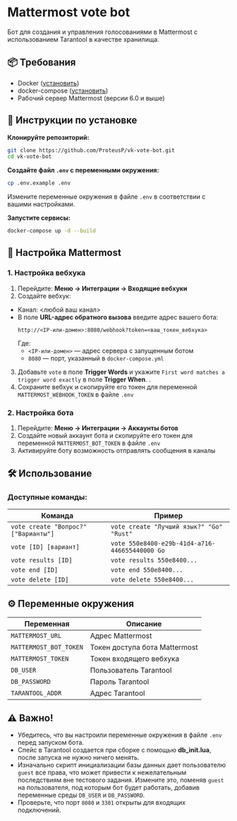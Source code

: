 # Mattermost vote bot

Бот для создания и управления голосованиями в Mattermost с использованием Tarantool в качестве хранилища.

## 📦 Требования
- Docker ([установить](https://docs.docker.com/get-docker/))
- docker-compose ([установить](https://docs.docker.com/compose/install/))
- Рабочий сервер Mattermost (версии 6.0 и выше)

## 📝 Инструкции по установке

**Клонируйте репозиторий:**
```bash
git clone https://github.com/ProteusP/vk-vote-bot.git
cd vk-vote-bot
```

**Создайте файл `.env` с переменными окружения:**
```bash
cp .env.example .env
```
Измените переменные окружения в файле `.env` в соответствии с вашими настройками.

**Запустите cервисы:**
```bash
docker-compose up -d --build
```

## 🔐 Настройка Mattermost

### 1. Настройка вебхука
1. Перейдите: **Меню → Интеграции → Входящие вебхуки**
2. Создайте вебхук:
  - Канал: <любой ваш канал>
  - В поле **URL-адрес обратного вызова** введите адрес вашего бота:
       ```
       http://<IP-или-домен>:8080/webhook?token=<ваш_токен_вебхука>
       ```
       Где:
       - `<IP-или-домен>` — адрес сервера с запущенным ботом
       - `8080` — порт, указанный в `docker-compose.yml`
3. Добавьте `vote` в поле **Trigger Words** и укажите `First word matches a trigger word exactly` в поле **Trigger When**.
.
4. Сохраните вебхук и скопируйте его токен для переменной `MATTERMOST_WEBHOOK_TOKEN` в файле `.env`

### 2. Настройка бота
1. Перейдите: **Меню → Интеграции → Аккаунты ботов**
2. Создайте новый аккаунт бота и скопируйте его токен для переменной `MATTERMOST_BOT_TOKEN` в файле `.env`
3. Активируйте боту возможность отправлять сообщения в каналы

## 🛠 Использование

### Доступные команды:
| Команда                                  | Пример                                      |
|------------------------------------------|---------------------------------------------|
| `vote create "Вопрос?" ["Варианты"]`    | `vote create "Лучший язык?" "Go" "Rust"` |
| `vote [ID] [вариант]`                  | `vote 550e8400-e29b-41d4-a716-446655440000 Go` |
| `vote results [ID]`                    | `vote results 550e8400...`                |
| `vote end [ID]`                        | `vote end 550e8400...`                    |
| `vote delete [ID]`                     | `vote delete 550e8400...`                 |

## ⚙ Переменные окружения
| Переменная               | Описание                          |
|--------------------------|-----------------------------------|
| `MATTERMOST_URL`         | Адрес Mattermost                  |
| `MATTERMOST_BOT_TOKEN`   | Токен доступа бота Mattermost     |
| `MATTERMOST_TOKEN`       | Токен входящего вебхука           |
| `DB_USER`                | Пользователь Tarantool            |
| `DB_PASSWORD`            | Пароль Tarantool                  |
| `TARANTOOL_ADDR`         | Адрес Tarantool                   |

## ⚠️ Важно!
- Убедитесь, что вы настроили переменные окружения в файле `.env` перед запуском бота.
- Спейс в Tarantool создается при сборке с помощью **db_init.lua**, после запуска не нужно ничего менять.
- Изначально скрипт инициализации базы данных дает пользователю `guest` все права, что может привести к нежелательным последствиям вне тестового задания. Измените это, поменяв `guest` на пользователя, под которым бот будет работать, добавив переменные среды `DB_USER` и `DB_PASSWORD`.
- Проверьте, что порт `8080` и `3301` открыты для входящих подключений.
